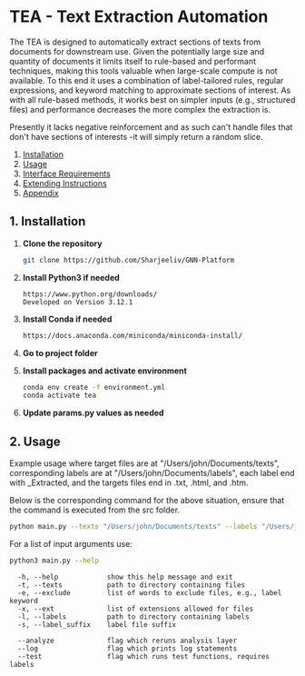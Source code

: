 # TEA - Text Extraction Automation

The TEA is designed to automatically extract sections of texts from documents for downstream use. Given the potentially large size and quantity of documents it limits itself to rule-based and performant techniques, making this tools valuable when large-scale compute is not available. To this end it uses a combination of label-tailored rules, regular expressions, and keyword matching to approximate sections of interest. As with all rule-based methods, it works best on simpler inputs (e.g., structured files) and performance decreases the more complex the extraction is.

Presently it lacks negative reinforcement and as such can't handle files that don't have sections of interests -it will simply return a random slice.

1. [Installation](#1-Installation)
2. [Usage](#2-Usage)
3. [Interface Requirements](#3-Interface-Requirements)
4. [Extending Instructions](#4-Extending-Instructions)
5. [Appendix](#5-Appendix)

## 1. Installation

1. **Clone the repository**

    ```bash
    git clone https://github.com/Sharjeeliv/GNN-Platform
    ```

2. **Install Python3 if needed**
    ```
    https://www.python.org/downloads/
    Developed on Version 3.12.1
    ```
3. **Install Conda if needed**
    ```bash
    https://docs.anaconda.com/miniconda/miniconda-install/
    ```
4. **Go to project folder**

5. **Install packages and activate environment**
    ```bash
    conda env create -f environment.yml
    conda activate tea
    ```
6. **Update params.py values as needed**

## 2. Usage

Example usage where target files are at "/Users/john/Documents/texts", corresponding labels are at "/Users/john/Documents/labels", each label end with _Extracted, and the targets files end in .txt, .html, and .htm.

Below is the corresponding command for the above situation, ensure that the command is executed from the src folder.

```bash
python main.py --texts "/Users/john/Documents/texts" --labels "/Users/john/Documents/labels" --ext .txt .html .htm --exclude Extracted -s _Extracted
```

For a list of input arguments use:
```bash
python3 main.py --help 
```

```
  -h, --help            show this help message and exit
  -t, --texts           path to directory containing files
  -e, --exclude         list of words to exclude files, e.g., label keyword
  -x, --ext             list of extensions allowed for files
  -l, --labels          path to directory containing labels
  -s, --label_suffix    label file suffix

  --analyze             flag which reruns analysis layer
  --log                 flag which prints log statements
  --test                flag which runs test functions, requires labels
```

